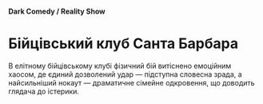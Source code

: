 #### Dark Comedy / Reality Show

# Бійцівський клуб Санта Барбара

В елітному бійцівському клубі фізичний бій витіснено емоційним хаосом, де єдиний дозволений удар — підступна словесна зрада, а найсильніший нокаут — драматичне сімейне одкровення, що доводить глядача до істерики.
